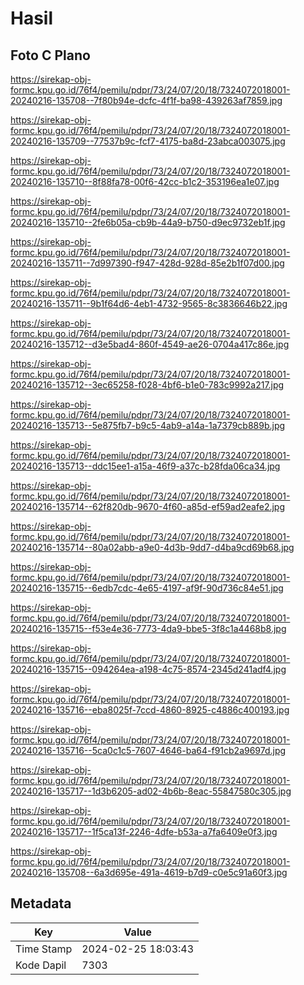 # Hasil

## Foto C Plano

https://sirekap-obj-formc.kpu.go.id/76f4/pemilu/pdpr/73/24/07/20/18/7324072018001-20240216-135708--7f80b94e-dcfc-4f1f-ba98-439263af7859.jpg

https://sirekap-obj-formc.kpu.go.id/76f4/pemilu/pdpr/73/24/07/20/18/7324072018001-20240216-135709--77537b9c-fcf7-4175-ba8d-23abca003075.jpg

https://sirekap-obj-formc.kpu.go.id/76f4/pemilu/pdpr/73/24/07/20/18/7324072018001-20240216-135710--8f88fa78-00f6-42cc-b1c2-353196ea1e07.jpg

https://sirekap-obj-formc.kpu.go.id/76f4/pemilu/pdpr/73/24/07/20/18/7324072018001-20240216-135710--2fe6b05a-cb9b-44a9-b750-d9ec9732eb1f.jpg

https://sirekap-obj-formc.kpu.go.id/76f4/pemilu/pdpr/73/24/07/20/18/7324072018001-20240216-135711--7d997390-f947-428d-928d-85e2b1f07d00.jpg

https://sirekap-obj-formc.kpu.go.id/76f4/pemilu/pdpr/73/24/07/20/18/7324072018001-20240216-135711--9b1f64d6-4eb1-4732-9565-8c3836646b22.jpg

https://sirekap-obj-formc.kpu.go.id/76f4/pemilu/pdpr/73/24/07/20/18/7324072018001-20240216-135712--d3e5bad4-860f-4549-ae26-0704a417c86e.jpg

https://sirekap-obj-formc.kpu.go.id/76f4/pemilu/pdpr/73/24/07/20/18/7324072018001-20240216-135712--3ec65258-f028-4bf6-b1e0-783c9992a217.jpg

https://sirekap-obj-formc.kpu.go.id/76f4/pemilu/pdpr/73/24/07/20/18/7324072018001-20240216-135713--5e875fb7-b9c5-4ab9-a14a-1a7379cb889b.jpg

https://sirekap-obj-formc.kpu.go.id/76f4/pemilu/pdpr/73/24/07/20/18/7324072018001-20240216-135713--ddc15ee1-a15a-46f9-a37c-b28fda06ca34.jpg

https://sirekap-obj-formc.kpu.go.id/76f4/pemilu/pdpr/73/24/07/20/18/7324072018001-20240216-135714--62f820db-9670-4f60-a85d-ef59ad2eafe2.jpg

https://sirekap-obj-formc.kpu.go.id/76f4/pemilu/pdpr/73/24/07/20/18/7324072018001-20240216-135714--80a02abb-a9e0-4d3b-9dd7-d4ba9cd69b68.jpg

https://sirekap-obj-formc.kpu.go.id/76f4/pemilu/pdpr/73/24/07/20/18/7324072018001-20240216-135715--6edb7cdc-4e65-4197-af9f-90d736c84e51.jpg

https://sirekap-obj-formc.kpu.go.id/76f4/pemilu/pdpr/73/24/07/20/18/7324072018001-20240216-135715--f53e4e36-7773-4da9-bbe5-3f8c1a4468b8.jpg

https://sirekap-obj-formc.kpu.go.id/76f4/pemilu/pdpr/73/24/07/20/18/7324072018001-20240216-135715--094264ea-a198-4c75-8574-2345d241adf4.jpg

https://sirekap-obj-formc.kpu.go.id/76f4/pemilu/pdpr/73/24/07/20/18/7324072018001-20240216-135716--eba8025f-7ccd-4860-8925-c4886c400193.jpg

https://sirekap-obj-formc.kpu.go.id/76f4/pemilu/pdpr/73/24/07/20/18/7324072018001-20240216-135716--5ca0c1c5-7607-4646-ba64-f91cb2a9697d.jpg

https://sirekap-obj-formc.kpu.go.id/76f4/pemilu/pdpr/73/24/07/20/18/7324072018001-20240216-135717--1d3b6205-ad02-4b6b-8eac-55847580c305.jpg

https://sirekap-obj-formc.kpu.go.id/76f4/pemilu/pdpr/73/24/07/20/18/7324072018001-20240216-135717--1f5ca13f-2246-4dfe-b53a-a7fa6409e0f3.jpg

https://sirekap-obj-formc.kpu.go.id/76f4/pemilu/pdpr/73/24/07/20/18/7324072018001-20240216-135708--6a3d695e-491a-4619-b7d9-c0e5c91a60f3.jpg


## Metadata

| Key        | Value               |
| ---------- | ------------------- |
| Time Stamp | 2024-02-25 18:03:43 |
| Kode Dapil | 7303                |



